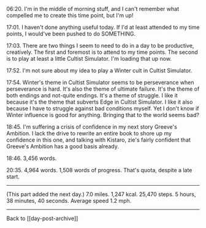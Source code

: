 06:20.  I'm in the middle of morning stuff, and I can't remember what compelled me to create this time point, but I'm up!

17:01.  I haven't done anything useful today.  If I'd at least attended to my time points, I would've been pushed to do SOMETHING.

17:03.  There are two things I seem to need to do in a day to be productive, creatively.  The first and foremost is to attend to my time points.  The second is to play at least a little Cultist Simulator.  I'm loading that up now.

17:52.  I'm not sure about my idea to play a Winter cult in Cultist Simulator.

17:54.  Winter's theme in Cultist Simulator seems to be perseverance when perseverance is hard.  It's also the theme of ultimate failure.  It's the theme of both endings and not-quite endings.  It's a theme of struggle.  I like it because it's the theme that subverts Edge in Cultist Simulator.  I like it also because I have to struggle against bad conditions myself.  Yet I don't know if Winter influence is good for anything.  Bringing that to the world seems bad?

18:45.  I'm suffering a crisis of confidence in my next story Greeve's Ambition.  I lack the drive to rewrite an entire book to shore up my confidence in this one, and talking with Kistaro, zie's fairly confident that Greeve's Ambition has a good basis already.

18:46.  3,456 words.

20:35.  4,964 words.  1,508 words of progress.  That's quota, despite a late start.

---
(This part added the next day.)  7.0 miles.  1,247 kcal.  25,470 steps.  5 hours, 38 minutes, 40 seconds.  Average speed 1.2 mph.

---
Back to [[day-post-archive]]
